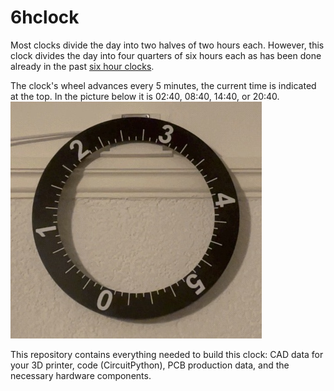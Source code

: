 # 6hclock

Most clocks divide the day into two halves of two hours each. However, this clock divides the day into four quarters of six hours each as has been done already in the past [six hour clocks](https://en.wikipedia.org/wiki/Six-hour_clock).


The clock's wheel advances every 5 minutes, the current time is indicated at the top. In the picture below it is 02:40, 08:40, 14:40, or 20:40.
![picture of clock](6hclock.jpg)

This repository contains everything needed to build this clock: CAD data for your 3D printer, code (CircuitPython), PCB production data, and the necessary hardware components.
